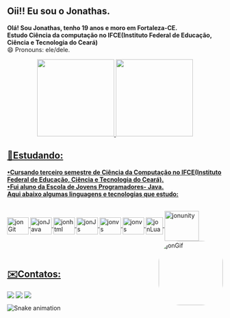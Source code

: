 ## Oii!! Eu sou o Jonathas.  
**Olá! Sou Jonathas, tenho 19 anos e moro em Fortaleza-CE.  
Estudo Ciência da computação no IFCE(Instituto Federal de Educação, Ciência e Tecnologia do Ceará)**  
😄 Pronouns: ele/dele.
<div align="center">
  <a href="https://github.com/jonathasltavares">
  <img height="180em" src="https://github-readme-stats.vercel.app/api?username=jonathasltavares&show_icons=true&theme=dracula&include_all_commits=true&count_private=true"/>
  <img height="180em" src="https://github-readme-stats.vercel.app/api/top-langs/?username=jonathasltavares&layout=compact&langs_count=7&theme=dracula"/>
</div>  

## <h aling="left"><strong>📘Estudando:</strong></h><br>
**•Cursando terceiro semestre de Ciência da Computação no IFCE(Instituto Federal de Educação, Ciência e Tecnologia do Ceará).<br>
•Fui aluno da Escola de Jovens Programadores- Java.<br>
Aqui abaixo algumas linguagens e tecnologias que estudo:**
<div style="display: inline_block"><br>
    <img align="center" alt="jonGit" height="40" width="50" src="https://cdn.jsdelivr.net/gh/devicons/devicon/icons/git/git-original.svg" />
    <img align="center" alt="jonJava" height="40" width="50" src="https://cdn.jsdelivr.net/gh/devicons/devicon/icons/java/java-original.svg" />
    <img align="center" alt="jonhtml" height="40" width="50" src="https://cdn.jsdelivr.net/gh/devicons/devicon/icons/html5/html5-original.svg" />
    <img align="center" alt="jonJs" height="40" width="50" src="https://cdn.jsdelivr.net/gh/devicons/devicon/icons/javascript/javascript-original.svg" />
    <img align="center" alt="jonvs" height="40" width="50" src="https://cdn.jsdelivr.net/gh/devicons/devicon/icons/vscode/vscode-original.svg" /> 
    <img align="center" alt="jonvs" height="40" width="50" src=https://img.shields.io/badge/c-%2300599C.svg?style=for-the-badge&logo=c&logoColor=white/>
    <img align ="center" alt="jonLua" height ="40" width"50" src="https://img.shields.io/badge/Lua-2C2D72?style=for-the-badge&logo=lua&logoColor=white" />
    <img align="center" alt="jonunity" height="70" width="80" src="https://cdn.jsdelivr.net/gh/devicons/devicon/icons/unity/unity-original-wordmark.svg" />
    <img align="right" alt="jonGif" height="150" style="border-radius:50px;" src="https://cdn.discordapp.com/attachments/860278451890159647/931724711736528926/meugif.gif?width=676&height=676">                                                                                                                                          
  </div><br><br>
  
 ## <h aling="left"><strong>✉️Contatos:</strong></h><br>
 
 <div> 
  <a href="https://instagram.com/surrendo_" target="_blank"><img align="center" src="https://img.shields.io/badge/-Instagram-%23E4405F?style=for-the-badge&logo=instagram&logoColor=white" target="_blank"></a>
  <a href = "mailto:jonathasl.tavares@gmail.com"><img align="center" src="https://img.shields.io/badge/-Gmail-%23333?style=for-the-badge&logo=gmail&logoColor=white" target="_blank"></a>
  <a href="https://www.linkedin.com/in/jonathas-tavares-a5a52423a/" target="_blank"><img align="center" src="https://img.shields.io/badge/-LinkedIn-%230077B5?style=for-the-badge&logo=linkedin&logoColor=white" target="_blank"></a> 



  ![Snake animation](https://github.com/jonathasltavares/jonathasltavares/blob/output/github-contribution-grid-snake.svg)
 </div>


